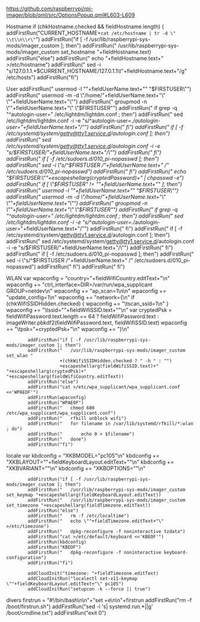 
https://github.com/raspberrypi/rpi-imager/blob/qml/src/OptionsPopup.qml#L603-L609

Hostname
        if (chkHostname.checked && fieldHostname.length) {
            addFirstRun("CURRENT_HOSTNAME=`cat /etc/hostname | tr -d \" \\t\\n\\r\"`")
            addFirstRun("if [ -f /usr/lib/raspberrypi-sys-mods/imager_custom ]; then")
            addFirstRun("   /usr/lib/raspberrypi-sys-mods/imager_custom set_hostname "+fieldHostname.text)
            addFirstRun("else")
            addFirstRun("   echo "+fieldHostname.text+" >/etc/hostname")
            addFirstRun("   sed -i \"s/127.0.1.1.*$CURRENT_HOSTNAME/127.0.1.1\\t"+fieldHostname.text+"/g\" /etc/hosts")
            addFirstRun("fi")

User
                addFirstRun("      usermod -l \""+fieldUserName.text+"\" \"$FIRSTUSER\"")
                addFirstRun("      usermod -m -d \"/home/"+fieldUserName.text+"\" \""+fieldUserName.text+"\"")
                addFirstRun("      groupmod -n \""+fieldUserName.text+"\" \"$FIRSTUSER\"")
                addFirstRun("      if grep -q \"^autologin-user=\" /etc/lightdm/lightdm.conf ; then")
                addFirstRun("         sed /etc/lightdm/lightdm.conf -i -e \"s/^autologin-user=.*/autologin-user="+fieldUserName.text+"/\"")
                addFirstRun("      fi")
                addFirstRun("      if [ -f /etc/systemd/system/getty@tty1.service.d/autologin.conf ]; then")
                addFirstRun("         sed /etc/systemd/system/getty@tty1.service.d/autologin.conf -i -e \"s/$FIRSTUSER/"+fieldUserName.text+"/\"")
                addFirstRun("      fi")
                addFirstRun("      if [ -f /etc/sudoers.d/010_pi-nopasswd ]; then")
                addFirstRun("         sed -i \"s/^$FIRSTUSER /"+fieldUserName.text+" /\" /etc/sudoers.d/010_pi-nopasswd")
                addFirstRun("      fi")                addFirstRun("   echo \"$FIRSTUSER:\""+escapeshellarg(cryptedPassword)+" | chpasswd -e")
                addFirstRun("   if [ \"$FIRSTUSER\" != \""+fieldUserName.text+"\" ]; then")
                addFirstRun("      usermod -l \""+fieldUserName.text+"\" \"$FIRSTUSER\"")
                addFirstRun("      usermod -m -d \"/home/"+fieldUserName.text+"\" \""+fieldUserName.text+"\"")
                addFirstRun("      groupmod -n \""+fieldUserName.text+"\" \"$FIRSTUSER\"")
                addFirstRun("      if grep -q \"^autologin-user=\" /etc/lightdm/lightdm.conf ; then")
                addFirstRun("         sed /etc/lightdm/lightdm.conf -i -e \"s/^autologin-user=.*/autologin-user="+fieldUserName.text+"/\"")
                addFirstRun("      fi")
                addFirstRun("      if [ -f /etc/systemd/system/getty@tty1.service.d/autologin.conf ]; then")
                addFirstRun("         sed /etc/systemd/system/getty@tty1.service.d/autologin.conf -i -e \"s/$FIRSTUSER/"+fieldUserName.text+"/\"")
                addFirstRun("      fi")
                addFirstRun("      if [ -f /etc/sudoers.d/010_pi-nopasswd ]; then")
                addFirstRun("         sed -i \"s/^$FIRSTUSER /"+fieldUserName.text+" /\" /etc/sudoers.d/010_pi-nopasswd")
                addFirstRun("      fi")
                addFirstRun("   fi")


WLAN
            var wpaconfig = "country="+fieldWifiCountry.editText+"\n"
            wpaconfig += "ctrl_interface=DIR=/var/run/wpa_supplicant GROUP=netdev\n"
            wpaconfig += "ap_scan=1\n\n"
            wpaconfig += "update_config=1\n"
            wpaconfig += "network={\n"
            if (chkWifiSSIDHidden.checked) {
                wpaconfig += "\tscan_ssid=1\n"
            }
            wpaconfig += "\tssid=\""+fieldWifiSSID.text+"\"\n"
            var cryptedPsk = fieldWifiPassword.text.length == 64 ? fieldWifiPassword.text : imageWriter.pbkdf2(fieldWifiPassword.text, fieldWifiSSID.text)
            wpaconfig += "\tpsk="+cryptedPsk+"\n"
            wpaconfig += "}\n"

            addFirstRun("if [ -f /usr/lib/raspberrypi-sys-mods/imager_custom ]; then")
            addFirstRun("   /usr/lib/raspberrypi-sys-mods/imager_custom set_wlan "
                        +(chkWifiSSIDHidden.checked ? " -h " : "")
                        +escapeshellarg(fieldWifiSSID.text)+" "+escapeshellarg(cryptedPsk)+" "+escapeshellarg(fieldWifiCountry.editText))
            addFirstRun("else")
            addFirstRun("cat >/etc/wpa_supplicant/wpa_supplicant.conf <<'WPAEOF'")
            addFirstRun(wpaconfig)
            addFirstRun("WPAEOF")
            addFirstRun("   chmod 600 /etc/wpa_supplicant/wpa_supplicant.conf")
            addFirstRun("   rfkill unblock wifi")
            addFirstRun("   for filename in /var/lib/systemd/rfkill/*:wlan ; do")
            addFirstRun("       echo 0 > $filename")
            addFirstRun("   done")
            addFirstRun("fi")

locale
            var kbdconfig = "XKBMODEL=\"pc105\"\n"
            kbdconfig += "XKBLAYOUT=\""+fieldKeyboardLayout.editText+"\"\n"
            kbdconfig += "XKBVARIANT=\"\"\n"
            kbdconfig += "XKBOPTIONS=\"\"\n"

            addFirstRun("if [ -f /usr/lib/raspberrypi-sys-mods/imager_custom ]; then")
            addFirstRun("   /usr/lib/raspberrypi-sys-mods/imager_custom set_keymap "+escapeshellarg(fieldKeyboardLayout.editText))
            addFirstRun("   /usr/lib/raspberrypi-sys-mods/imager_custom set_timezone "+escapeshellarg(fieldTimezone.editText))
            addFirstRun("else")
            addFirstRun("   rm -f /etc/localtime")
            addFirstRun("   echo \""+fieldTimezone.editText+"\" >/etc/timezone")
            addFirstRun("   dpkg-reconfigure -f noninteractive tzdata")
            addFirstRun("cat >/etc/default/keyboard <<'KBEOF'")
            addFirstRun(kbdconfig)
            addFirstRun("KBEOF")
            addFirstRun("   dpkg-reconfigure -f noninteractive keyboard-configuration")
            addFirstRun("fi")

            addCloudInit("timezone: "+fieldTimezone.editText)
            addCloudInitRun("localectl set-x11-keymap \""+fieldKeyboardLayout.editText+"\" pc105")
            addCloudInitRun("setupcon -k --force || true")

divers
            firstrun = "#!/bin/bash\n\n"+"set +e\n\n"+firstrun
            addFirstRun("rm -f /boot/firstrun.sh")
            addFirstRun("sed -i 's| systemd.run.*||g' /boot/cmdline.txt")
            addFirstRun("exit 0")
